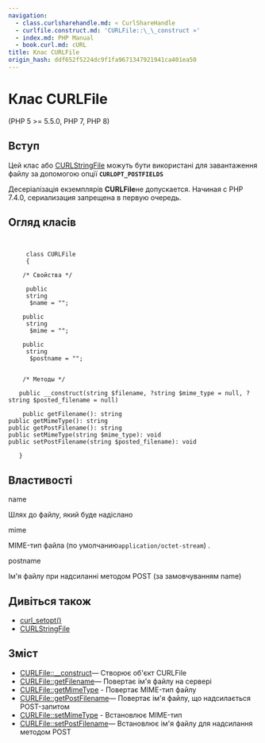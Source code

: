 ```yaml
---
navigation:
  - class.curlsharehandle.md: « CurlShareHandle
  - curlfile.construct.md: 'CURLFile::\_\_construct »'
  - index.md: PHP Manual
  - book.curl.md: cURL
title: Клас CURLFile
origin_hash: ddf652f5224dc9f1fa9671347921941ca401ea50
---
```

# Клас CURLFile

(PHP 5 >= 5.5.0, PHP 7, PHP 8)

## Вступ

Цей клас або [CURLStringFile](class.curlstringfile.md) можуть бути використані для завантаження файлу за допомогою опції **`CURLOPT_POSTFIELDS`**

Десеріалізація екземплярів **CURLFile**не допускается. Начиная с PHP 7.4.0, сериализация запрещена в первую очередь.

## Огляд класів

```classsynopsis

    
     class CURLFile
     {

    /* Свойства */
    
     public
     string
      $name = "";

    public
     string
      $mime = "";

    public
     string
      $postname = "";


    /* Методы */
    
   public __construct(string $filename, ?string $mime_type = null, ?string $posted_filename = null)

    public getFilename(): string
public getMimeType(): string
public getPostFilename(): string
public setMimeType(string $mime_type): void
public setPostFilename(string $posted_filename): void

   }
```

## Властивості

name

Шлях до файлу, який буде надіслано

mime

MIME-тип файла (по умолчанию`application/octet-stream`) .

postname

Ім'я файлу при надсиланні методом POST (за замовчуванням name)

## Дивіться також

-   [curl\_setopt()](function.curl-setopt.md)
-   [CURLStringFile](class.curlstringfile.md)

## Зміст

-   [CURLFile::\_\_construct](curlfile.construct.md)— Створює об'єкт CURLFile
-   [CURLFile::getFilename](curlfile.getfilename.md)— Повертає ім'я файлу на сервері
-   [CURLFile::getMimeType](curlfile.getmimetype.md) \- Повертає MIME-тип файлу
-   [CURLFile::getPostFilename](curlfile.getpostfilename.md)— Повертає ім'я файлу, що надсилається POST-запитом
-   [CURLFile::setMimeType](curlfile.setmimetype.md) \- Встановлює MIME-тип
-   [CURLFile::setPostFilename](curlfile.setpostfilename.md)— Встановлює ім'я файлу для надсилання методом POST
